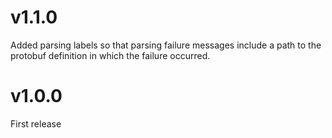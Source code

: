 # v1.1.0

Added parsing labels so that parsing failure messages include a path
to the protobuf definition in which the failure occurred.

# v1.0.0

First release
